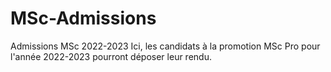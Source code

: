 # MSc-Admissions
Admissions MSc 2022-2023
Ici, les candidats à la promotion MSc Pro pour l'année 2022-2023 pourront déposer leur rendu.
